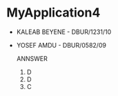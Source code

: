 # MyApplication4
- KALEAB BEYENE - DBUR/1231/10
- YOSEF AMDU - DBUR/0582/09
     
     ANNSWER
     1. D
     2. D
     3. C
